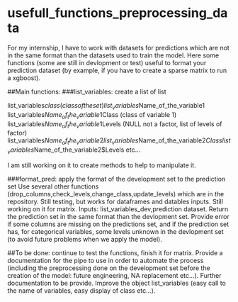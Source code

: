 # usefull_functions_preprocessing_data
For my internship, I have to work with datasets for predictions which are not in the same format than the datasets used to train the model. 
Here some functions (some are still in devlopment or test) useful to format your prediction dataset (by example, if you have to create a sparse matrix to run a xgboost).

##Main functions:
###list_variables: create a list of list

list_variables$class    (class of the set)
list_variables$Name_of_the_variable1
list_variables$Name_of_the_variable1$Class (class of variable 1)
list_variables$Name_of_the_variable1$Levels  (NULL not a factor, list of levels of factor)
list_variables$Name_of_the_variable2
list_variables$Name_of_the_variable2$Class
list_variables$Name_of_the_variable2$Levels
etc...

I am still working on it to create methods to help to manipulate it.

###format_pred: apply the format of the development set to the prediction set
Use several other functions (drop_columns,check_levels,change_class,update_levels) which are in the repository. Still testing, but works for dataframes and datables inputs. Still working on it for matrix. Inputs: list_variables_dev,prediction dataset. Return the prediction set in the same format than the devlopment set. Provide error if some columns are missing on the predictions set, and if the prediction set has, for categorical variables, some levels unknown in the devlopment set (to avoid future problems when we apply the model).


##To be done: continue to test the functions, finish it for matrix. Provide a documentation for the pipe to use in order to automate the process (including the preprocessing done on the development set before the creation of the model: future engineering, NA replacement etc...). Further documentation to be provide.
Improve the object list_variables (easy call to the name of variables, easy display of class etc...).
